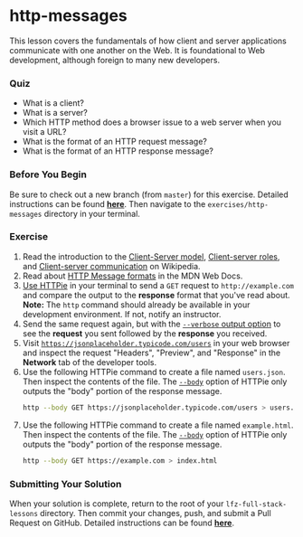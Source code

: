 # http-messages

This lesson covers the fundamentals of how client and server applications communicate with one another on the Web. It is foundational to Web development, although foreign to many new developers.

### Quiz

- What is a client?
- What is a server?
- Which HTTP method does a browser issue to a web server when you visit a URL?
- What is the format of an HTTP request message?
- What is the format of an HTTP response message?

### Before You Begin

Be sure to check out a new branch (from `master`) for this exercise. Detailed instructions can be found [**here**](../../guides/before-each-exercise.md). Then navigate to the `exercises/http-messages` directory in your terminal.

### Exercise

1. Read the introduction to the [Client-Server model](https://en.wikipedia.org/wiki/Client%E2%80%93server_model), [Client-server roles](https://en.wikipedia.org/wiki/Client%E2%80%93server_model#Client_and_server_role), and [Client-server communication](https://en.wikipedia.org/wiki/Client%E2%80%93server_model#Client_and_server_communication) on Wikipedia.
1. Read about [HTTP Message formats](https://developer.mozilla.org/en-US/docs/Web/HTTP/Messages) in the MDN Web Docs.
1. [Use HTTPie](https://httpie.org/doc#usage) in your terminal to send a `GET` request to `http://example.com` and compare the output to the **response** format that you've read about. **Note:** The `http` command should already be available in your development environment. If not, notify an instructor.
1. Send the same request again, but with the [`--verbose` output option](https://httpie.org/doc#output-options) to see the **request** you sent followed by the **response** you received.
1. Visit [`https://jsonplaceholder.typicode.com/users`](https://jsonplaceholder.typicode.com/users) in your web browser and inspect the request "Headers", "Preview", and "Response" in the **Network** tab of the developer tools.
1. Use the following HTTPie command to create a file named `users.json`. Then inspect the contents of the file. The [`--body`](https://httpie.org/doc#output-options) option of HTTPie only outputs the "body" portion of the response message.
    ```bash
    http --body GET https://jsonplaceholder.typicode.com/users > users.json
    ```
1. Use the following HTTPie command to create a file named `example.html`. Then inspect the contents of the file. The [`--body`](https://httpie.org/doc#output-options) option of HTTPie only outputs the "body" portion of the response message.
    ```bash
    http --body GET https://example.com > index.html
    ```

### Submitting Your Solution

When your solution is complete, return to the root of your `lfz-full-stack-lessons` directory. Then commit your changes, push, and submit a Pull Request on GitHub. Detailed instructions can be found [**here**](../../guides/after-each-exercise.md).

